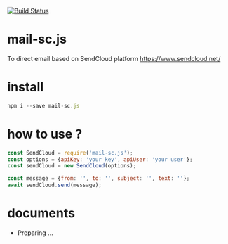 [![Build Status](https://travis-ci.org/danielsss/mail-sc.js.svg?branch=master)](https://travis-ci.org/danielsss/mail-sc.js)

# mail-sc.js

To direct email based on SendCloud platform https://www.sendcloud.net/

# install
```js
npm i --save mail-sc.js
```

# how to use ?
```js
const SendCloud = require('mail-sc.js');
const options = {apiKey: 'your key', apiUser: 'your user'};
const sendCloud = new SendCloud(options);

const message = {from: '', to: '', subject: '', text: ''};
await sendCloud.send(message);
```

# documents
* Preparing ...
